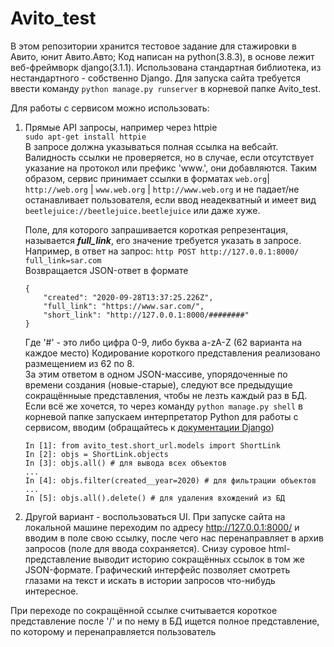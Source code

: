 # Avito_test
В этом репозитории хранится тестовое задание для стажировки в Авито, юнит Авито.Авто;
Код написан на python(3.8.3), в основе лежит веб-фреймворк django(3.1.1).
Использована стандартная библиотека, из нестандартного - собственно Django.
Для запуска сайта требуется ввести команду ```python manage.py runserver``` в корневой папке Avito_test.

Для работы с сервисом можно использовать:
1) Прямые API запросы, например через httpie \
    ```sudo apt-get install httpie```\
    В запросе должна указываться полная ссылка на вебсайт. Валидность ссылки не проверяется, но
    в случае, если отсутствует указание на протокол или префикс 'www.', они добавляются.
    Таким образом, сервис принимает ссылки в форматах ```web.org```| ```http://web.org```  | ```www.web.org``` |  ```http://www.web.org```
    и не падает/не останавливает пользователя, если ввод неадекватный и имеет вид ```beetlejuice://beetlejuice.beetlejuice``` или даже хуже.
    
    Поле, для которого запрашивается короткая репрезентация, называется ***full_link***, его значение требуется указать в запросе. \
    Например, в ответ на запрос:
    ```http POST http://127.0.0.1:8000/ full_link=sar.com``` \
    Возвращается JSON-ответ в формате 
    ```
    {
        "created": "2020-09-28T13:37:25.226Z",
        "full_link": "https://www.sar.com/",
        "short_link": "http://127.0.0.1:8000/########"
    }
    ```
    Где '#' - это либо цифра 0-9, либо буква a-zA-Z (62 варианта на каждое место)
    Кодирование короткого представления реализовано размещением из 62 по 8. \
    За этим ответом в одном JSON-массиве, упорядоченные по времени создания (новые-старые),
    следуют все предыдущие сокращённыые представления, чтобы не лезть каждый раз в БД.
    Если всё же хочется, то через команду ```python manage.py shell``` в корневой папке запускаем интерпретатор Python для работы с сервисом,
    вводим (обращайтесь к [документации Django](https://docs.djangoproject.com/en/3.1/topics/db/queries/))
    ```
   In [1]: from avito_test.short_url.models import ShortLink
   In [2]: objs = ShortLink.objects
   In [3]: objs.all() # для вывода всех объектов
   ...
   In [4]: objs.filter(created__year=2020) # для фильтрации объектов
   ...
   In [5]: objs.all().delete() # для удаления вхождений из БД
    ```
2) Другой вариант - воспользоваться UI. При запуске сайта на локальной машине переходим по адресу http://127.0.0.1:8000/
и вводим в поле свою ссылку, после чего нас перенаправляет в архив запросов (поле для ввода сохраняется).
Снизу суровое html-представление выводит историю сокращённых ссылок в том же JSON-формате. Графический интерфейс позволяет
смотреть глазами на текст и искать в истории запросов что-нибудь интересное.


При переходе по сокращённой ссылке считывается короткое представление после '/' и по нему в БД ищется полное представление, по которому и перенаправляется пользователь
